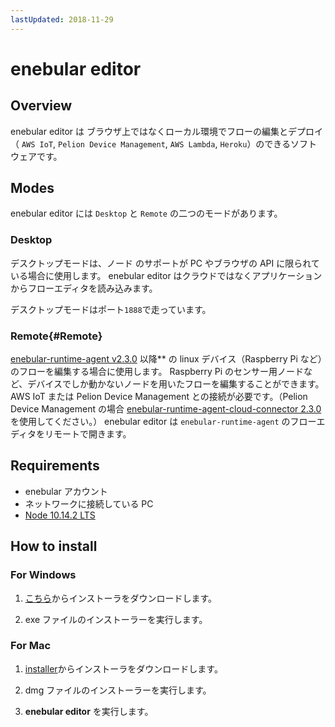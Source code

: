 ```yaml
---
lastUpdated: 2018-11-29
---
```


# enebular editor

## Overview

enebular editor は ブラウザ上ではなくローカル環境でフローの編集とデプロイ（ `AWS IoT`, `Pelion Device Management`, `AWS Lambda`, `Heroku`）のできるソフトウェアです。

## Modes

enebular editor には `Desktop` と `Remote` の二つのモードがあります。

### Desktop

デスクトップモードは、ノード のサポートが PC やブラウザの API に限られている場合に使用します。
enebular editor はクラウドではなくアプリケーションからフローエディタを読み込みます。

デスクトップモードはポート`1888`で走っています。

### Remote{#Remote}

[enebular-runtime-agent v2.3.0](https://github.com/enebular/enebular-runtime-agent/releases) 以降\*\* の linux デバイス（Raspberry Pi など）のフローを編集する場合に使用します。
Raspberry Pi のセンサー用ノードなど、デバイスでしか動かないノードを用いたフローを編集することができます。
AWS IoT または Pelion Device Management との接続が必要です。（Pelion Device Management の場合 [enebular-runtime-agent-cloud-connector 2.3.0](https://github.com/enebular/enebular-runtime-agent-mbed-cloud-connector/releases) を使用してください。）
enebular editor は `enebular-runtime-agent` のフローエディタをリモートで開きます。

## Requirements

- enebular アカウント
- ネットワークに接続している PC
- [Node 10.14.2 LTS](https://nodejs.org/ja/)

## How to install

### For Windows

1. [こちら](https://s3-ap-northeast-1.amazonaws.com/enebular-editor/win/enebular+editor+Setup+0.9.0.exe)からインストーラをダウンロードします。

1. exe ファイルのインストーラーを実行します。

### For Mac

1. [installer](https://s3-ap-northeast-1.amazonaws.com/enebular-editor/mac/enebular+editor-0.9.0.dmg)からインストーラをダウンロードします。

1. dmg ファイルのインストーラーを実行します。

1. **enebular editor** を実行します。
